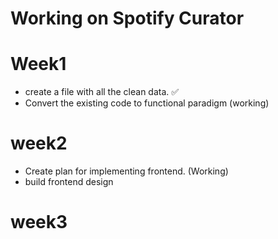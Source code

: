 # Working on Spotify Curator
# Week1
* create a file with all the clean data. ✅
* Convert the existing code to functional paradigm (working)


# week2
* Create plan for implementing frontend. (Working)
* build frontend design


# week3
